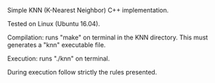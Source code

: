 Simple KNN (K-Nearest Neighbor) C++ implementation.

Tested on Linux (Ubuntu 16.04).

Compilation: runs "make" on terminal in the KNN directory. This must generates a "knn" executable file.

Execution: runs "./knn" on terminal.

During execution follow strictly the rules presented.
